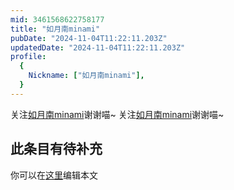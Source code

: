 ```yaml
---
mid: 3461568622758177
title: "如月南minami"
pubDate: "2024-11-04T11:22:11.203Z"
updatedDate: "2024-11-04T11:22:11.203Z"
profile:
  {
    Nickname: ["如月南minami"],
  }
---
```


关注[如月南minami](https://space.bilibili.com/3461568622758177)谢谢喵~ 关注[如月南minami](https://space.bilibili.com/3461568622758177)谢谢喵~

## 此条目有待补充
你可以在[这里](https://github.com/Yuhanawa/VTuber.ICU-Content/edit/master/v/如月南minami/index.md)编辑本文
